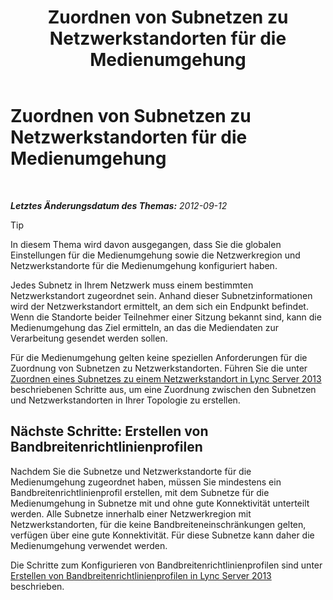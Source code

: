 ﻿---
title: Zuordnen von Subnetzen zu Netzwerkstandorten für die Medienumgehung
TOCTitle: Zuordnen von Subnetzen zu Netzwerkstandorten für die Medienumgehung
ms:assetid: 5bc632b7-1446-470f-b332-48ea0ca4d1fd
ms:mtpsurl: https://technet.microsoft.com/de-de/library/Gg398401(v=OCS.15)
ms:contentKeyID: 49294120
ms.date: 05/19/2016
mtps_version: v=OCS.15
ms.translationtype: HT
---

# Zuordnen von Subnetzen zu Netzwerkstandorten für die Medienumgehung

 

_**Letztes Änderungsdatum des Themas:** 2012-09-12_


> [!TIP]
> In diesem Thema wird davon ausgegangen, dass Sie die globalen Einstellungen für die Medienumgehung sowie die Netzwerkregion und Netzwerkstandorte für die Medienumgehung konfiguriert haben.



Jedes Subnetz in Ihrem Netzwerk muss einem bestimmten Netzwerkstandort zugeordnet sein. Anhand dieser Subnetzinformationen wird der Netzwerkstandort ermittelt, an dem sich ein Endpunkt befindet. Wenn die Standorte beider Teilnehmer einer Sitzung bekannt sind, kann die Medienumgehung das Ziel ermitteln, an das die Mediendaten zur Verarbeitung gesendet werden sollen.

Für die Medienumgehung gelten keine speziellen Anforderungen für die Zuordnung von Subnetzen zu Netzwerkstandorten. Führen Sie die unter [Zuordnen eines Subnetzes zu einem Netzwerkstandort in Lync Server 2013](lync-server-2013-associate-a-subnet-with-a-network-site.md) beschriebenen Schritte aus, um eine Zuordnung zwischen den Subnetzen und Netzwerkstandorten in Ihrer Topologie zu erstellen.

## Nächste Schritte: Erstellen von Bandbreitenrichtlinienprofilen

Nachdem Sie die Subnetze und Netzwerkstandorte für die Medienumgehung zugeordnet haben, müssen Sie mindestens ein Bandbreitenrichtlinienprofil erstellen, mit dem Subnetze für die Medienumgehung in Subnetze mit und ohne gute Konnektivität unterteilt werden. Alle Subnetze innerhalb einer Netzwerkregion mit Netzwerkstandorten, für die keine Bandbreiteneinschränkungen gelten, verfügen über eine gute Konnektivität. Für diese Subnetze kann daher die Medienumgehung verwendet werden.

Die Schritte zum Konfigurieren von Bandbreitenrichtlinienprofilen sind unter [Erstellen von Bandbreitenrichtlinienprofilen in Lync Server 2013](lync-server-2013-create-bandwidth-policy-profiles.md) beschrieben.

